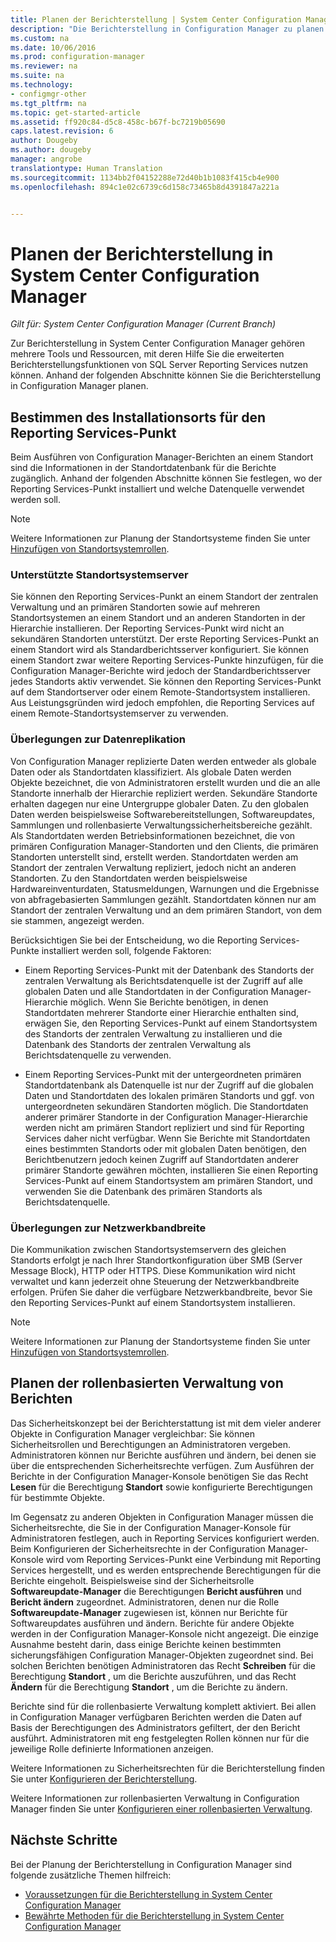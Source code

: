 ```yaml
---
title: Planen der Berichterstellung | System Center Configuration Manager
description: "Die Berichterstellung in Configuration Manager zu planen ist wichtig. Dies gilt von Installationsdetails über die Sicherheit bis hin zur Netzwerkbandbreite."
ms.custom: na
ms.date: 10/06/2016
ms.prod: configuration-manager
ms.reviewer: na
ms.suite: na
ms.technology:
- configmgr-other
ms.tgt_pltfrm: na
ms.topic: get-started-article
ms.assetid: ff920c84-d5c8-458c-b67f-bc7219b05690
caps.latest.revision: 6
author: Dougeby
ms.author: dougeby
manager: angrobe
translationtype: Human Translation
ms.sourcegitcommit: 1134bb2f04152288e72d40b1b1083f415cb4e900
ms.openlocfilehash: 894c1e02c6739c6d158c73465b8d4391847a221a


---
```

# <a name="planning-for-reporting-in-system-center-configuration-manager"></a>Planen der Berichterstellung in System Center Configuration Manager

*Gilt für: System Center Configuration Manager (Current Branch)*

Zur Berichterstellung in System Center Configuration Manager gehören mehrere Tools und Ressourcen, mit deren Hilfe Sie die erweiterten Berichterstellungsfunktionen von SQL Server Reporting Services nutzen können. Anhand der folgenden Abschnitte können Sie die Berichterstellung in Configuration Manager planen.  

##  <a name="a-namebkmkinstallreportingservicespointa-determine-where-to-install-the-reporting-services-point"></a><a name="BKMK_InstallReportingServicesPoint"></a> Bestimmen des Installationsorts für den Reporting Services-Punkt  
 Beim Ausführen von Configuration Manager-Berichten an einem Standort sind die Informationen in der Standortdatenbank für die Berichte zugänglich. Anhand der folgenden Abschnitte können Sie festlegen, wo der Reporting Services-Punkt installiert und welche Datenquelle verwendet werden soll.  

> [!NOTE]  
>  Weitere Informationen zur Planung der Standortsysteme finden Sie unter [Hinzufügen von Standortsystemrollen](../deploy/configure/add-site-system-roles.md).  

###  <a name="a-namebkmksupportedsiteserversa-supported-site-system-servers"></a><a name="BKMK_SupportedSiteServers"></a> Unterstützte Standortsystemserver  
 Sie können den Reporting Services-Punkt an einem Standort der zentralen Verwaltung und an primären Standorten sowie auf mehreren Standortsystemen an einem Standort und an anderen Standorten in der Hierarchie installieren. Der Reporting Services-Punkt wird nicht an sekundären Standorten unterstützt. Der erste Reporting Services-Punkt an einem Standort wird als Standardberichtsserver konfiguriert. Sie können einem Standort zwar weitere Reporting Services-Punkte hinzufügen, für die Configuration Manager-Berichte wird jedoch der Standardberichtsserver jedes Standorts aktiv verwendet. Sie können den Reporting Services-Punkt auf dem Standortserver oder einem Remote-Standortsystem installieren. Aus Leistungsgründen wird jedoch empfohlen, die Reporting Services auf einem Remote-Standortsystemserver zu verwenden.  

###  <a name="a-namebkmkdatareplicationa-data-replication-considerations"></a><a name="BKMK_DataReplication"></a> Überlegungen zur Datenreplikation  
 Von Configuration Manager replizierte Daten werden entweder als globale Daten oder als Standortdaten klassifiziert. Als globale Daten werden Objekte bezeichnet, die von Administratoren erstellt wurden und die an alle Standorte innerhalb der Hierarchie repliziert werden. Sekundäre Standorte erhalten dagegen nur eine Untergruppe globaler Daten. Zu den globalen Daten werden beispielsweise Softwarebereitstellungen, Softwareupdates, Sammlungen und rollenbasierte Verwaltungssicherheitsbereiche gezählt. Als Standortdaten werden Betriebsinformationen bezeichnet, die von primären Configuration Manager-Standorten und den Clients, die primären Standorten unterstellt sind, erstellt werden. Standortdaten werden am Standort der zentralen Verwaltung repliziert, jedoch nicht an anderen Standorten. Zu den Standortdaten werden beispielsweise Hardwareinventurdaten, Statusmeldungen, Warnungen und die Ergebnisse von abfragebasierten Sammlungen gezählt. Standortdaten können nur am Standort der zentralen Verwaltung und an dem primären Standort, von dem sie stammen, angezeigt werden.  

 Berücksichtigen Sie bei der Entscheidung, wo die Reporting Services-Punkte installiert werden soll, folgende Faktoren:  

-   Einem Reporting Services-Punkt mit der Datenbank des Standorts der zentralen Verwaltung als Berichtsdatenquelle ist der Zugriff auf alle globalen Daten und alle Standortdaten in der Configuration Manager-Hierarchie möglich. Wenn Sie Berichte benötigen, in denen Standortdaten mehrerer Standorte einer Hierarchie enthalten sind, erwägen Sie, den Reporting Services-Punkt auf einem Standortsystem des Standorts der zentralen Verwaltung zu installieren und die Datenbank des Standorts der zentralen Verwaltung als Berichtsdatenquelle zu verwenden.  

-   Einem Reporting Services-Punkt mit der untergeordneten primären Standortdatenbank als Datenquelle ist nur der Zugriff auf die globalen Daten und Standortdaten des lokalen primären Standorts und ggf. von untergeordneten sekundären Standorten möglich. Die Standortdaten anderer primärer Standorte in der Configuration Manager-Hierarchie werden nicht am primären Standort repliziert und sind für Reporting Services daher nicht verfügbar. Wenn Sie Berichte mit Standortdaten eines bestimmten Standorts oder mit globalen Daten benötigen, den Berichtbenutzern jedoch keinen Zugriff auf Standortdaten anderer primärer Standorte gewähren möchten, installieren Sie einen Reporting Services-Punkt auf einem Standortsystem am primären Standort, und verwenden Sie die Datenbank des primären Standorts als Berichtsdatenquelle.  

###  <a name="a-namebkmknetworkbandwidtha-network-bandwidth-considerations"></a><a name="BKMK_NetworkBandwidth"></a> Überlegungen zur Netzwerkbandbreite  
 Die Kommunikation zwischen Standortsystemservern des gleichen Standorts erfolgt je nach Ihrer Standortkonfiguration über SMB (Server Message Block), HTTP oder HTTPS. Diese Kommunikation wird nicht verwaltet und kann jederzeit ohne Steuerung der Netzwerkbandbreite erfolgen. Prüfen Sie daher die verfügbare Netzwerkbandbreite, bevor Sie den Reporting Services-Punkt auf einem Standortsystem installieren.  

> [!NOTE]  
>  Weitere Informationen zur Planung der Standortsysteme finden Sie unter [Hinzufügen von Standortsystemrollen](../deploy/configure/add-site-system-roles.md).  

##  <a name="a-namebkmkrolebaseadministrationa-planning-for-role-based-administration-for-reports"></a><a name="BKMK_RoleBaseAdministration"></a> Planen der rollenbasierten Verwaltung von Berichten  
 Das Sicherheitskonzept bei der Berichterstattung ist mit dem vieler anderer Objekte in Configuration Manager vergleichbar: Sie können Sicherheitsrollen und Berechtigungen an Administratoren vergeben. Administratoren können nur Berichte ausführen und ändern, bei denen sie über die entsprechenden Sicherheitsrechte verfügen. Zum Ausführen der Berichte in der Configuration Manager-Konsole benötigen Sie das Recht **Lesen** für die Berechtigung **Standort** sowie konfigurierte Berechtigungen für bestimmte Objekte.  

 Im Gegensatz zu anderen Objekten in Configuration Manager müssen die Sicherheitsrechte, die Sie in der Configuration Manager-Konsole für Administratoren festlegen, auch in Reporting Services konfiguriert werden. Beim Konfigurieren der Sicherheitsrechte in der Configuration Manager-Konsole wird vom Reporting Services-Punkt eine Verbindung mit Reporting Services hergestellt, und es werden entsprechende Berechtigungen für die Berichte eingeholt. Beispielsweise sind der Sicherheitsrolle **Softwareupdate-Manager** die Berechtigungen **Bericht ausführen** und **Bericht ändern** zugeordnet. Administratoren, denen nur die Rolle **Softwareupdate-Manager** zugewiesen ist, können nur Berichte für Softwareupdates ausführen und ändern. Berichte für andere Objekte werden in der Configuration Manager-Konsole nicht angezeigt. Die einzige Ausnahme besteht darin, dass einige Berichte keinen bestimmten sicherungsfähigen Configuration Manager-Objekten zugeordnet sind. Bei solchen Berichten benötigen Administratoren das Recht **Schreiben** für die Berechtigung **Standort** , um die Berichte auszuführen, und das Recht **Ändern** für die Berechtigung **Standort** , um die Berichte zu ändern.  

 Berichte sind für die rollenbasierte Verwaltung komplett aktiviert. Bei allen in Configuration Manager verfügbaren Berichten werden die Daten auf Basis der Berechtigungen des Administrators gefiltert, der den Bericht ausführt. Administratoren mit eng festgelegten Rollen können nur für die jeweilige Rolle definierte Informationen anzeigen.  

 Weitere Informationen zu Sicherheitsrechten für die Berichterstellung finden Sie unter [Konfigurieren der Berichterstellung](configuring-reporting.md).  

 Weitere Informationen zur rollenbasierten Verwaltung in Configuration Manager finden Sie unter [Konfigurieren einer rollenbasierten Verwaltung](../deploy/configure/configure-role-based-administration.md).  

## <a name="next-steps"></a>Nächste Schritte  
 Bei der Planung der Berichterstellung in Configuration Manager sind folgende zusätzliche Themen hilfreich:  

-   [Voraussetzungen für die Berichterstellung in System Center Configuration Manager](../../../core/servers/manage/prerequisites-for-reporting.md)  
-   [Bewährte Methoden für die Berichterstellung in System Center Configuration Manager](../../../core/servers/manage/best-practices-for-reporting.md)  



<!--HONumber=Nov16_HO1-->


